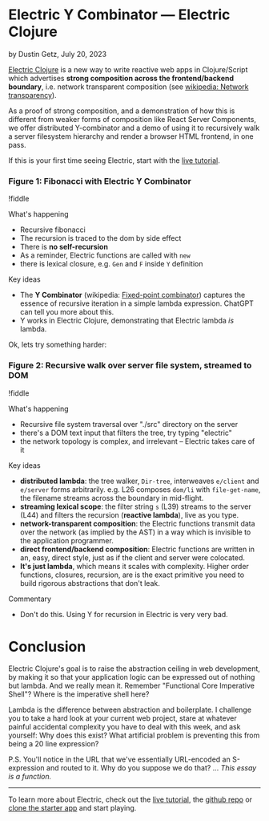 
# Electric Y Combinator — Electric Clojure

by Dustin Getz, July 20, 2023

[Electric Clojure](https://github.com/hyperfiddle/electric/) is a new way to write reactive web apps in Clojure/Script which advertises **strong composition across the frontend/backend boundary**, i.e. network transparent composition  (see [wikipedia: Network transparency](https://en.wikipedia.org/wiki/Network_transparency)).

As a proof of strong composition, and a demonstration of how this is different from weaker forms of composition like React Server Components, we offer distributed Y-combinator and a demo of using it to recursively walk a server filesystem hierarchy and render a browser HTML frontend, in one pass.

If this is your first time seeing Electric, start with the [live tutorial](https://electric.hyperfiddle.net/).

### Figure 1: Fibonacci with Electric Y Combinator

!fiddle[](dustingetz.y-fib/Demo-Y-fib)

What's happening
- Recursive fibonacci
- The recursion is traced to the dom by side effect
- There is **no self-recursion**
- As a reminder, Electric functions are called with `new`
- there is lexical closure, e.g. `Gen` and `F` inside `Y` definition

Key ideas
- The **Y Combinator** (wikipedia: [Fixed-point combinator](https://en.wikipedia.org/wiki/Fixed-point_combinator)) captures the essence of recursive iteration in a simple lambda expression. ChatGPT can tell you more about this.
- Y works in Electric Clojure, demonstrating that Electric lambda *is* lambda.

Ok, lets try something harder:

### Figure 2: Recursive walk over server file system, streamed to DOM

!fiddle[](dustingetz.y-dir/Demo-Y-dir)

What's happening
- Recursive file system traversal over "./src" directory on the server
- there's a DOM text input that filters the tree, try typing "electric"
- the network topology is complex, and irrelevant – Electric takes care of it

Key ideas
- **distributed lambda**: the tree walker, `Dir-tree`, interweaves `e/client` and `e/server` forms arbitrarily. e.g. L26 composes `dom/li` with `file-get-name`, the filename streams across the boundary in mid-flight.
- **streaming lexical scope**: the filter string `s` (L39) streams to the server (L44) and filters the recursion (**reactive lambda**), live as you type.
- **network-transparent composition**: the Electric functions transmit data over the network (as implied by the AST) in a way which is invisible to the application programmer.
- **direct frontend/backend composition**: Electric functions are written in an, easy, direct style, just as if the client and server were colocated.
- **It's just lambda**, which means it scales with complexity. Higher order functions, closures, recursion, are is the exact primitive you need to build rigorous abstractions that don't leak.

Commentary
- Don't do this. Using Y for recursion in Electric is very very bad.

# Conclusion

Electric Clojure's goal is to raise the abstraction ceiling in web development, by making it so that your application logic can be expressed out of nothing but lambda. And we really mean it. Remember "Functional Core Imperative Shell"? Where is the imperative shell here?

Lambda is the difference between abstraction and boilerplate. I challenge you to take a hard look at your current web project, stare at whatever painful accidental complexity you have to deal with this week, and ask yourself: Why does this exist? What artificial problem is preventing this from being a 20 line expression?

P.S. You'll notice in the URL that we've essentially URL-encoded an S-expression and routed to it. Why do you suppose we do that? ... *This essay is a function.*

---

To learn more about Electric, check out the [live tutorial](https://electric.hyperfiddle.net/), the [github repo](https://github.com/hyperfiddle/electric/) or [clone the starter app](https://github.com/hyperfiddle/electric-starter-app) and start playing.